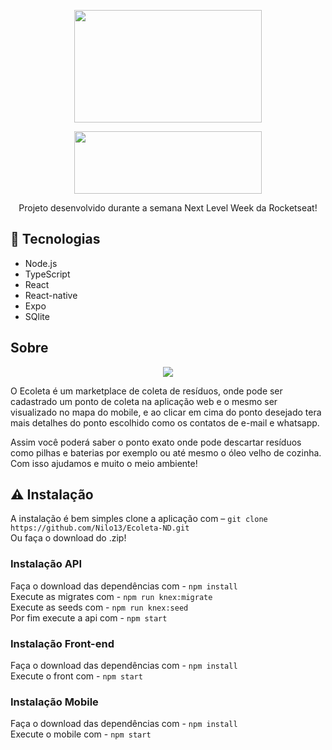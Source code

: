 <p align="center">
  <img width="300" height="180" src="https://i.pinimg.com/originals/73/a0/86/73a086ffd54bac737d7539cc887f058a.png">
</p>

<p align="center">
  <img width="300" height="100" src="https://i.pinimg.com/originals/f1/f9/84/f1f9841477cb3838e70d93a438e1938c.png">
</p>
<p align="center">Projeto desenvolvido durante a semana Next Level Week da Rocketseat!</p>

<h2>🔧 Tecnologias</h2>

<ul>
  <li>Node.js</li>
  <li>TypeScript</li>
  <li>React</li>
  <li>React-native</li>
  <li>Expo</li>
  <li>SQlite</li>
</ul>

<h2>Sobre</h2>

<p align="center">
  <img src="https://i.pinimg.com/originals/dd/1c/75/dd1c7543cd8e56a0e07c8beea9f0e9c1.png">
</p>

<p>O Ecoleta é um marketplace de coleta de resíduos, onde pode ser cadastrado um ponto de coleta na aplicação web e o mesmo ser visualizado no mapa do mobile, e ao clicar em cima do ponto desejado tera mais detalhes do ponto escolhido como os contatos de e-mail e whatsapp.</p>
<p>Assim você poderá saber o ponto exato onde pode descartar resíduos como pilhas e baterias por exemplo ou até mesmo o óleo velho de cozinha. Com isso ajudamos e muito o meio ambiente!</p>
<h2>⚠ Instalação</h2>
<p>
A instalação é bem simples clone a aplicação com – <code>git clone https://github.com/Nilo13/Ecoleta-ND.git</code> <br>Ou faça o download do .zip!
</p>
<h3>Instalação API</h3>
<p>
Faça o download das dependências com - <code>npm install</code><br>
Execute as migrates com - <code>npm run knex:migrate</code><br>
Execute as seeds com - <code>npm run knex:seed</code><br>
Por fim execute a api com - <code>npm start</code><br>
</p>
<h3>Instalação Front-end</h3>
<p>
Faça o download das dependências com - <code>npm install</code><br>
Execute o front com - <code>npm start</code>
</p>
<h3>Instalação Mobile</h3>
Faça o download das dependências com - <code>npm install</code><br>
Execute o mobile com - <code>npm start</code>
